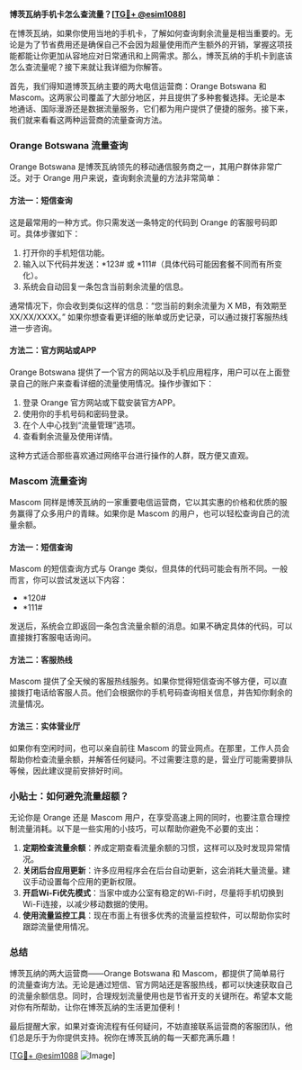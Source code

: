 **博茨瓦纳手机卡怎么查流量？[[TG💪+ @esim1088](https://t.me/s/esim1088)]**

在博茨瓦纳，如果你使用当地的手机卡，了解如何查询剩余流量是相当重要的。无论是为了节省费用还是确保自己不会因为超量使用而产生额外的开销，掌握这项技能都能让你更加从容地应对日常通讯和上网需求。那么，博茨瓦纳的手机卡到底该怎么查流量呢？接下来就让我详细为你解答。

首先，我们得知道博茨瓦纳主要的两大电信运营商：Orange Botswana 和 Mascom。这两家公司覆盖了大部分地区，并且提供了多种套餐选择。无论是本地通话、国际漫游还是数据流量服务，它们都为用户提供了便捷的服务。接下来，我们就来看看这两种运营商的流量查询方法。

### Orange Botswana 流量查询

Orange Botswana 是博茨瓦纳领先的移动通信服务商之一，其用户群体非常广泛。对于 Orange 用户来说，查询剩余流量的方法非常简单：

#### 方法一：短信查询
这是最常用的一种方式。你只需发送一条特定的代码到 Orange 的客服号码即可。具体步骤如下：
1. 打开你的手机短信功能。
2. 输入以下代码并发送：*123# 或 *111#（具体代码可能因套餐不同而有所变化）。
3. 系统会自动回复一条包含当前剩余流量的信息。

通常情况下，你会收到类似这样的信息：“您当前的剩余流量为 X MB，有效期至 XX/XX/XXXX。” 如果你想查看更详细的账单或历史记录，可以通过拨打客服热线进一步咨询。

#### 方法二：官方网站或APP
Orange Botswana 提供了一个官方的网站以及手机应用程序，用户可以在上面登录自己的账户来查看详细的流量使用情况。操作步骤如下：
1. 登录 Orange 官方网站或下载安装官方APP。
2. 使用你的手机号码和密码登录。
3. 在个人中心找到“流量管理”选项。
4. 查看剩余流量及使用详情。

这种方式适合那些喜欢通过网络平台进行操作的人群，既方便又直观。

### Mascom 流量查询

Mascom 同样是博茨瓦纳的一家重要电信运营商，它以其实惠的价格和优质的服务赢得了众多用户的青睐。如果你是 Mascom 的用户，也可以轻松查询自己的流量余额。

#### 方法一：短信查询
Mascom 的短信查询方式与 Orange 类似，但具体的代码可能会有所不同。一般而言，你可以尝试发送以下内容：
- *120#
- *111#

发送后，系统会立即返回一条包含流量余额的消息。如果不确定具体的代码，可以直接拨打客服电话询问。

#### 方法二：客服热线
Mascom 提供了全天候的客服热线服务。如果你觉得短信查询不够方便，可以直接拨打电话给客服人员。他们会根据你的手机号码查询相关信息，并告知你剩余的流量情况。

#### 方法三：实体营业厅
如果你有空闲时间，也可以亲自前往 Mascom 的营业网点。在那里，工作人员会帮助你检查流量余额，并解答任何疑问。不过需要注意的是，营业厅可能需要排队等候，因此建议提前安排好时间。

### 小贴士：如何避免流量超额？

无论你是 Orange 还是 Mascom 用户，在享受高速上网的同时，也要注意合理控制流量消耗。以下是一些实用的小技巧，可以帮助你避免不必要的支出：

1. **定期检查流量余额**：养成定期查看流量余额的习惯，这样可以及时发现异常情况。
2. **关闭后台应用更新**：许多应用程序会在后台自动更新，这会消耗大量流量。建议手动设置每个应用的更新权限。
3. **开启Wi-Fi优先模式**：当家中或办公室有稳定的Wi-Fi时，尽量将手机切换到Wi-Fi连接，以减少移动数据的使用。
4. **使用流量监控工具**：现在市面上有很多优秀的流量监控软件，可以帮助你实时跟踪流量使用情况。

### 总结

博茨瓦纳的两大运营商——Orange Botswana 和 Mascom，都提供了简单易行的流量查询方法。无论是通过短信、官方网站还是客服热线，都可以快速获取自己的流量余额信息。同时，合理规划流量使用也是节省开支的关键所在。希望本文能对你有所帮助，让你在博茨瓦纳的生活更加便利！

最后提醒大家，如果对查询流程有任何疑问，不妨直接联系运营商的客服团队，他们总是乐于为你提供支持。祝你在博茨瓦纳的每一天都充满乐趣！

[[TG💪+ @esim1088](https://t.me/s/esim1088) ![Image](https://i.postimg.cc/4NQfJmqS/Snipaste-2025-05-13-00-14-12.png)]